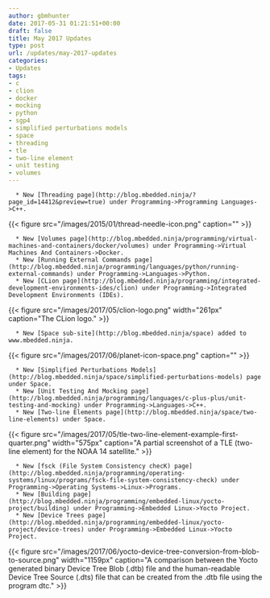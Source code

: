 ```yaml
---
author: gbmhunter
date: 2017-05-31 01:21:51+00:00
draft: false
title: May 2017 Updates
type: post
url: /updates/may-2017-updates
categories:
- Updates
tags:
- c
- clion
- docker
- mocking
- python
- sgp4
- simplified perturbations models
- space
- threading
- tle
- two-line element
- unit testing
- volumes
---
```



	  * New [Threading page](http://blog.mbedded.ninja/?page_id=14412&preview=true) under Programming->Programming Languages->C++.  

   



{{< figure src="/images/2015/01/thread-needle-icon.png" caption=""  >}}



	  * New [Volumes page](http://blog.mbedded.ninja/programming/virtual-machines-and-containers/docker/volumes) under Programming->Virtual Machines And Containers->Docker.
	  * New [Running External Commands page](http://blog.mbedded.ninja/programming/languages/python/running-external-commands) under Programming->Languages->Python.
	  * New [CLion page](http://blog.mbedded.ninja/programming/integrated-development-environments-ides/clion) under Programming->Integrated Development Environments (IDEs).  

   

{{< figure src="/images/2017/05/clion-logo.png" width="261px" caption="The CLion logo."  >}}

	  * New [Space sub-site](http://blog.mbedded.ninja/space) added to www.mbedded.ninja.  

   



{{< figure src="/images/2017/06/planet-icon-space.png" caption=""  >}}



	  * New [Simplified Perturbations Models](http://blog.mbedded.ninja/space/simplified-perturbations-models) page under Space.
	  * New [Unit Testing And Mocking page](http://blog.mbedded.ninja/programming/languages/c-plus-plus/unit-testing-and-mocking) under Programming->Languages->C++.
	  * New [Two-line Elements page](http://blog.mbedded.ninja/space/two-line-elements) under Space.  

   

{{< figure src="/images/2017/05/tle-two-line-element-example-first-quarter.png" width="575px" caption="A partial screenshot of a TLE (two-line element) for the NOAA 14 satellite."  >}}
  

 
	  * New [fsck (File System Consistency checK) page](http://blog.mbedded.ninja/programming/operating-systems/linux/programs/fsck-file-system-consistency-check) under Programming->Operating Systems->Linux->Programs.
	  * New [Building page](http://blog.mbedded.ninja/programming/embedded-linux/yocto-project/building) under Programming->Embedded Linux->Yocto Project.
	  * New [Device Trees page](http://blog.mbedded.ninja/programming/embedded-linux/yocto-project/device-trees) under Programming->Embedded Linux->Yocto Project.  

   

{{< figure src="/images/2017/06/yocto-device-tree-conversion-from-blob-to-source.png" width="1159px" caption="A comparison between the Yocto generated binary Device Tree Blob (.dtb) file and the human-readable Device Tree Source (.dts) file that can be created from the .dtb file using the program dtc."  >}}


